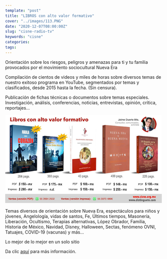 ```yaml
---
template: "post"
title: "LIBROS con alto valor formativo"
cover: "../images/113.PNG"
date: "2020-12-07T08:00:00Z"
slug: "cisne-radio-tv"
keywords: "cisne"
categories: 
tags: 
---
```


Orientación sobre los riesgos, peligros y amenazas para ti y tu familia provocados por el movimiento sociocultural Nueva Era  

Compilación de cientos de videos y miles de horas sobre diversos temas de nuestro exitoso programa en YouTube, segmentados por temas y clasificados, desde 2015 hasta la fecha. (Sin censura).  



Publicación de fichas técnicas o documentos sobre temas especiales.  
Investigación, análisis, conferencias, noticias, entrevistas, opinión, crítica, reportajes…   

![Libros](../images/174Trilate3.jpg) 

Temas diversos de orientación sobre Nueva Era, espectáculos para niños y jóvenes, Angelología, vidas de santos, Fe, Últimos tiempos, Masonería, Liberación, Ocultismo, Terapias alternativas, López Obrador, Familia, Historia de México, Navidad, Disney, Halloween, Sectas, fenómeno OVNI, Tatuajes, COVID-19 (vacunas) y más…   



Lo mejor de lo mejor en un solo sitio  



Da clic [aquí](https://www.hotmart.com/product/lo-mejor-de-lo-mejor-de-cisne-radio-tv/B42364473I?off=nj3byhlz) para más información.   

